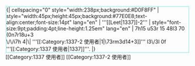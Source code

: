 <div style="float:left;border:solid #77E0E8 1px;margin:1px">
{| cellspacing="0" style="width:238px;background:#D0F8FF"
| style="width:45px;height:45px;background:#77E0E8;text-align:center;font-size:14pt" lang="en" | '''[[Leet|1337]]-2'''
| style="font-size:9pt;padding:4pt;line-height:1.25em" lang="en" | 7h15 u53r 15 48l3 70 (0n7r18u+3 </br> \/\/i7h 4|\| '''[[:Category:1337-2 使用者|1|\73rm3d14+3]]''' l3\/3l 0f '''[[:Category:1337 使用者|1337]]'''.
|}</div>

[[Category:1337 使用者]]
[[Category:1337-2 使用者]]